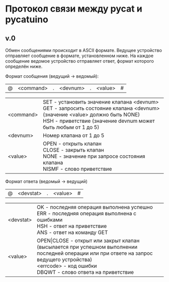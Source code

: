 <h1>Протокол связи между pycat и pycatuino</h1>
<h2>v.0</h2>
<p>Обмен сообщениями происходит в ASCII формате. Ведущее устройство отправляет сообщение в формате, установленном ниже. На каждое сообщение ведомое устройство отправляет ответ, формат которого определён ниже.</p>
<p>Формат сообщения (ведущий -> ведомый):</p>
<table>
  <tr>
    <td>@</td>
    <td>&lt;command&gt;</td>
    <td>.</td>
    <td>&lt;devnum&gt;</td>
    <td>.</td>
    <td>&lt;value&gt;</td>
    <td>#</td>
  </tr>
</table>
<table>
  <tr>
    <td>&lt;command&gt;</td>
    <td>SET - установить значение клапана &lt;devnum&gt;<br>GET - запросить состояние клапана &lt;devnum&gt; (значение &lt;value&gt; должно быть NONE)<br>HSH - приветствие (значение devnum может быть любым от 1 до 5)</td>
  </tr>
  <tr>
    <td>&lt;devnum&gt;</td>
    <td>Номер клапана от 1 до 5</td>
  </tr>
  <tr>
    <td>&lt;value&gt;</td>
    <td>OPEN - открыть клапан<br>CLOSE - закрыть клапан<br>NONE - значение при запросе состояния клапана<br>NISMF - слово приветствие</td>
  </tr>
</table>
<p>Формат ответа (ведомый -> ведущий)</p>
<table>
  <tr>
    <td>@</td>
    <td>&lt;devstat&gt;</td>
    <td>.</td>
    <td>&lt;value&gt;</td>
    <td>#</td>
  </tr>
</table>
<table>
  <tr>
      <td>&lt;devstat&gt;</td>
      <td>OK - последняя операция выполнена успешно<br>ERR - последняя операция выполнена с ошибками<br>HSH - ответ на приветствие<br>ANS - ответ на команду GET</td>
  </tr>
  <tr>
    <td>&lt;value&gt;</td>
    <td>OPEN|CLOSE - открыт или закрыт клапан (высылается при успешном выполнении последней операции или при ответе на запрос ведущего устройства)<br>&lt;errcode&gt; - код ошибки<br>DBQWT - слово ответа на приветствие</td>
  </tr>
</table>
